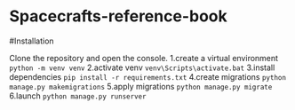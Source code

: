 # Spacecrafts-reference-book

#Installation

Clone the repository and open the console.
1.create a virtual environment
```python -m venv venv```
2.activate venv
```venv\Scripts\activate.bat```
3.install dependencies
```pip install -r requirements.txt```
4.create migrations
```python manage.py makemigrations```
5.apply migrations
```python manage.py migrate```
6.launch 
```python manage.py runserver```
